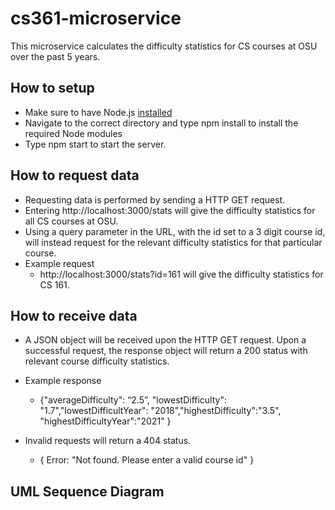 # cs361-microservice
This microservice calculates the difficulty statistics for CS courses at OSU over the past 5 years.

## How to setup
* Make sure to have Node.js [installed](https://nodejs.org/en/)
* Navigate to the correct directory and type npm install to install the required Node modules
* Type npm start to start the server.

## How to request data
* Requesting data is performed by sending a HTTP GET request. 
* Entering http://localhost:3000/stats will give the difficulty statistics for all CS courses at OSU. 
* Using a query parameter in the URL, with the id set to a 3 digit course id, will instead request for the relevant difficulty statistics for that particular course. 
* Example request
  *  http://localhost:3000/stats?id=161 will give the difficulty statistics for CS 161. 

## How to receive data
* A JSON object will be received upon the HTTP GET request. Upon a successful request, the response object will return a 200 status with relevant course difficulty statistics.

* Example response
  * {"averageDifficulty": “2.5”, "lowestDifficulty": "1.7","lowestDifficultYear": "2018","highestDifficulty":"3.5", "highestDifficultyYear":"2021" }

* Invalid requests will return a 404 status. 
  * { Error: "Not found. Please enter a valid course id" }


## UML Sequence Diagram
